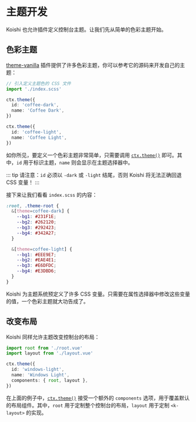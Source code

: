 # 主题开发

Koishi 也允许插件定义控制台主题。让我们先从简单的色彩主题开始。

## 色彩主题

[theme-vanilla](https://github.com/koishijs/koishi-plugin-theme-vanilla) 插件提供了许多色彩主题，你可以参考它的源码来开发自己的主题：

```ts
// 引入定义主题色的 CSS 文件
import './index.scss'

ctx.theme({
  id: 'coffee-dark',
  name: 'Coffee Dark',
})

ctx.theme({
  id: 'coffee-light',
  name: 'Coffee Light',
})
```

如你所见，要定义一个色彩主题非常简单，只需要调用 [`ctx.theme()`](../../api/console/context.md#ctx-theme) 即可。其中，`id` 用于标识主题，`name` 则会显示在主题选择器中。

::: tip
请注意：`id` 必须以 `-dark` 或 `-light` 结尾，否则 Koishi 将无法正确回退 CSS 变量！
:::

接下来让我们看看 `index.scss` 的内容：

```scss
:root, .theme-root {
  &[theme=coffee-dark] {
    --bg1: #231F1E;
    --bg2: #262120;
    --bg3: #292423;
    --bg4: #342A27;
  }

  &[theme=coffee-light] {
    --bg1: #EEE9E7;
    --bg2: #EAE4E1;
    --bg3: #E6DFDC;
    --bg4: #E3DBD6;
  }
}
```

Koishi 为主题系统预定义了许多 CSS 变量。只需要在属性选择器中修改这些变量的值，一个色彩主题就大功告成了。

## 改变布局

Koishi 同样允许主题改变控制台的布局：

```ts
import root from './root.vue'
import layout from './layout.vue'

ctx.theme({
  id: 'windows-light',
  name: 'Windows Light',
  components: { root, layout },
})
```

在上面的例子中，[`ctx.theme()`](../../api/console/context.md#ctx-theme) 接受一个额外的 `components` 选项，用于覆盖默认的布局组件。其中，`root` 用于定制整个控制台的布局，`layout` 用于定制 `<k-layout>` 的实现。
